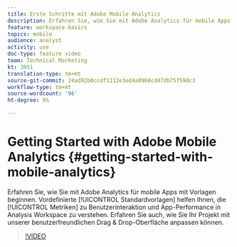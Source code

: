 ```yaml
---
title: Erste Schritte mit Adobe Mobile Analytics
description: Erfahren Sie, wie Sie mit Adobe Analytics für mobile Apps mit Vorlagen beginnen. Vordefinierte Standardvorlagen helfen Ihnen, die Metriken zur Benutzerinteraktion und zur App-Performance in Analysis Workspace zu verstehen. Erfahren Sie auch, wie Sie Ihr Projekt mit unserer benutzerfreundlichen Drag & Drop-Oberfläche anpassen können.
feature: workspace basics
topics: mobile
audience: analyst
activity: use
doc-type: feature video
team: Technical Marketing
kt: 3051
translation-type: tm+mt
source-git-commit: 24ad92b0ccdf1112e3ed4a0968cd47db757598c3
workflow-type: tm+mt
source-wordcount: '96'
ht-degree: 0%

---
```



# Getting Started with Adobe Mobile Analytics {#getting-started-with-mobile-analytics}

Erfahren Sie, wie Sie mit Adobe Analytics für mobile Apps mit Vorlagen beginnen. Vordefinierte [!UICONTROL Standardvorlagen] helfen Ihnen, die [!UICONTROL Metriken] zu Benutzerinteraktion und App-Performance in Analysis Workspace zu verstehen. Erfahren Sie auch, wie Sie Ihr Projekt mit unserer benutzerfreundlichen Drag &amp; Drop-Oberfläche anpassen können.

>[!VIDEO](https://video.tv.adobe.com/v/27826/?quality=12)
